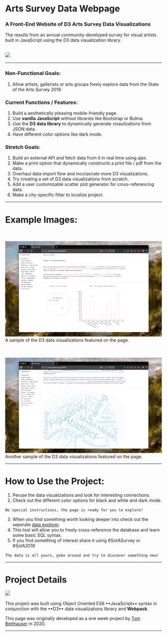 # Arts Survey Data Webpage
### A Front-End Website of D3 Arts Survey Data Visualizations

The results from an annual community-developed survey for visual artists built in JavaScript using the D3 data visualization library.

<br>
<img src="https://www.pinclipart.com/picdir/big/328-3280906_content-marketing-agency-questionnaire-yellow-clipart.png" height="250px">


***

### Non-Functional Goals:
1. Allow artists, gallerists or arts groups freely explore data from the State of the Arts Survey 2019.

### Current Functions / Features:
1. Build a aesthetically pleasing mobile-friendly page.
2. Use **vanilla JavaScript** without libraries like Bootstrap or Bulma.
3. Use the **D3 data library** to dynamically generate visaulizations from JSON data.
4. Have different color options like dark mode.

### Stretch Goals:
1. Build an external API and fetch data from it in real time using ajax.
2. Make a print option that dynamically constructs a print file / pdf from the data.
3. Overhaul data import flow and incorporate more D3 visualizations.
4. Try creating a set of D3 data visualizations from scratch.
5. Add a user customizable scatter plot generator for cross-referencing data.
6. Make a city-specific filter to localize project.


***


# Example Images:

<br><br>
<img src="https://raw.githubusercontent.com/tombetthauser/image_library/master/Screen%20Shot%202020-05-16%20at%209.01.38%20AM.png">
A sample of the D3 data visualizations featured on the page.

<br><br>
<img src="https://raw.githubusercontent.com/tombetthauser/image_library/master/Screen%20Shot%202020-05-16%20at%209.01.14%20AM.png">
Another sample of the D3 data visualizations featured on the page.

***

# How to Use the Project:
1. Peruse the data visualizations and look for interesting connections.
2. Check out the different color options for black and white and dark mode.
```
No special instructions, the page is ready for you to explore!
```
3. When you find something worth looking deeper into check out the seperate [data explorer](https://github.com/tombetthauser/arts_dataexplorer).
4. This tool will allow you to freely cross-reference the database and learn some basic SQL syntax.
5. If you find something of interest share it using #SotASurvey or #SotA2019
```
The data is all yours, poke around and try to discover something new!
```
***  

# Project Details
<img src="https://encrypted-tbn0.gstatic.com/images?q=tbn:ANd9GcTcoG9TklnGohKNEkHCt8xvHlBybkylL8LmI_pzyQyT03E4hCO9Pg&s" height="100px">

This project was built using Object Oriented ES6 ••JavaScript•• syntax in conjunction with the ••D3•• data visualizations library and **Webpack**.

This page was originally developed as a one week project by [Tom Betthauser](http://www.tombetthauser.com/) in 2020.

***
